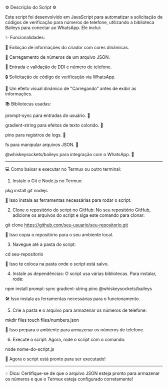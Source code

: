 ⚙️ Descrição do Script ⚙️

Este script foi desenvolvido em JavaScript para automatizar a solicitação de códigos de verificação para números de telefone, utilizando a biblioteca Baileys para conectar ao WhatsApp. Ele inclui:

✨ Funcionalidades:

🎨 Exibição de informações do criador com cores dinâmicas.

📂 Carregamento de números de um arquivo JSON.

📱 Entrada e validação de DDI e número de telefone.

🔒 Solicitação de código de verificação via WhatsApp.

💫 Um efeito visual dinâmico de "Carregando" antes de exibir as informações.


📚 Bibliotecas usadas:

prompt-sync para entradas do usuário. 💬

gradient-string para efeitos de texto colorido. 🌈

pino para registros de logs. 📜

fs para manipular arquivos JSON. 📂

@whiskeysockets/baileys para integração com o WhatsApp. 🤖



---

💻 Como baixar e executar no Termux ou outro terminal:

1. Instale o Git e Node.js no Termux:

pkg install git nodejs

🔧 Isso instala as ferramentas necessárias para rodar o script.


2. Clone o repositório do script no GitHub: No seu repositório GitHub, adicione os arquivos do script e siga este comando para clonar:

git clone https://github.com/seu-usuario/seu-repositorio.git

📂 Isso copia o repositório para o seu ambiente local.


3. Navegue até a pasta do script:

cd seu-repositorio

📁 Isso te coloca na pasta onde o script está salvo.


4. Instale as dependências: O script usa várias bibliotecas. Para instalar, rode:

npm install prompt-sync gradient-string pino @whiskeysockets/baileys

🛠️ Isso instala as ferramentas necessárias para o funcionamento.


5. Crie a pasta e o arquivo para armazenar os números de telefone:

mkdir files
touch files/numbers.json

📝 Isso prepara o ambiente para armazenar os números de telefone.


6. Execute o script: Agora, rode o script com o comando:

node nome-do-script.js

🚀 Agora o script está pronto para ser executado!




---

💡 Dica: Certifique-se de que o arquivo JSON esteja pronto para armazenar os números e que o Termux esteja configurado corretamente!

